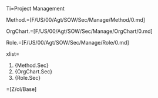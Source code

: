 Ti=Project Management

Method.=[F/US/00/Agt/SOW/Sec/Manage/Method/0.md]

OrgChart.=[F/US/00/Agt/SOW/Sec/Manage/OrgChart/0.md]

Role.=[F/US/00/Agt/SOW/Sec/Manage/Role/0.md]

xlist=<ol><li>{Method.Sec}<li>{OrgChart.Sec}<li>{Role.Sec}</ol>

=[Z/ol/Base]
